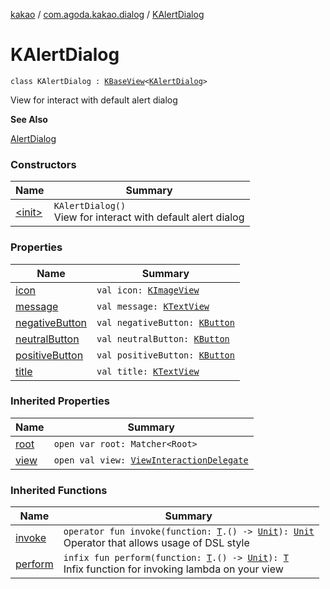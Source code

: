 [kakao](../../index.md) / [com.agoda.kakao.dialog](../index.md) / [KAlertDialog](./index.md)

# KAlertDialog

`class KAlertDialog : `[`KBaseView`](../../com.agoda.kakao.common.views/-k-base-view/index.md)`<`[`KAlertDialog`](./index.md)`>`

View for interact with default alert dialog

**See Also**

[AlertDialog](https://developer.android.com/reference/android/app/AlertDialog.html)

### Constructors

| Name | Summary |
|---|---|
| [&lt;init&gt;](-init-.md) | `KAlertDialog()`<br>View for interact with default alert dialog |

### Properties

| Name | Summary |
|---|---|
| [icon](icon.md) | `val icon: `[`KImageView`](../../com.agoda.kakao.image/-k-image-view/index.md) |
| [message](message.md) | `val message: `[`KTextView`](../../com.agoda.kakao.text/-k-text-view/index.md) |
| [negativeButton](negative-button.md) | `val negativeButton: `[`KButton`](../../com.agoda.kakao.text/-k-button/index.md) |
| [neutralButton](neutral-button.md) | `val neutralButton: `[`KButton`](../../com.agoda.kakao.text/-k-button/index.md) |
| [positiveButton](positive-button.md) | `val positiveButton: `[`KButton`](../../com.agoda.kakao.text/-k-button/index.md) |
| [title](title.md) | `val title: `[`KTextView`](../../com.agoda.kakao.text/-k-text-view/index.md) |

### Inherited Properties

| Name | Summary |
|---|---|
| [root](../../com.agoda.kakao.common.views/-k-base-view/root.md) | `open var root: Matcher<Root>` |
| [view](../../com.agoda.kakao.common.views/-k-base-view/view.md) | `open val view: `[`ViewInteractionDelegate`](../../com.agoda.kakao.delegate/-view-interaction-delegate/index.md) |

### Inherited Functions

| Name | Summary |
|---|---|
| [invoke](../../com.agoda.kakao.common.views/-k-base-view/invoke.md) | `operator fun invoke(function: `[`T`](../../com.agoda.kakao.common.views/-k-base-view/index.md#T)`.() -> `[`Unit`](https://kotlinlang.org/api/latest/jvm/stdlib/kotlin/-unit/index.html)`): `[`Unit`](https://kotlinlang.org/api/latest/jvm/stdlib/kotlin/-unit/index.html)<br>Operator that allows usage of DSL style |
| [perform](../../com.agoda.kakao.common.views/-k-base-view/perform.md) | `infix fun perform(function: `[`T`](../../com.agoda.kakao.common.views/-k-base-view/index.md#T)`.() -> `[`Unit`](https://kotlinlang.org/api/latest/jvm/stdlib/kotlin/-unit/index.html)`): `[`T`](../../com.agoda.kakao.common.views/-k-base-view/index.md#T)<br>Infix function for invoking lambda on your view |
